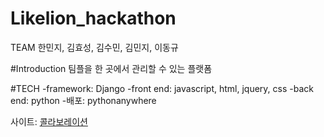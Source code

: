 # Likelion_hackathon

TEAM
한민지, 김효성, 김수민, 김민지, 이동규

#Introduction
팀플을 한 곳에서 관리할 수 있는 플랫폼

#TECH
-framework: Django 
-front end: javascript, html, jquery, css 
-back end: python
-배포: pythonanywhere

사이트: [콜라보레이션](http://hyoriezmann.pythonanywhere.com/)

